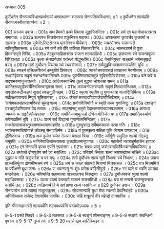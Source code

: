 अध्यायः 005

दुर्योधनेन सैनापत्यविधानप्रार्थनायां अश्वत्थाम्ना शल्यस्य सेनापतित्वविधानम् ॥  1 ॥ दुर्योधनेन शल्यंप्रति सैनापत्यस्वीकारप्रार्थना ॥  2 ॥

001	सञ्जय उवाच ।
001a	अथ हैमवते प्रस्थे स्थित्वा युद्धाभिनन्दिनः ।
001c	सर्व एव महायोधास्तत्रतत्र समागताः ॥
002a	शल्यश्च चित्रसेनश्च शकुनिश्च महारथः।
002c	अश्वत्थामा कृपश्चैव कृतवर्मा च सात्वतः ॥
003a	सुषेणोऽरिष्टसेनश्च धृतसेनश्च वीर्यवान् ।
003c	जयत्सेनश्च राजानस्ते रात्रिमुषितास्ततः ॥
004a	रणे कर्णे हते वीरे त्रासिता जितकाशिभिः ।
004c	नालभञ्शर्म ते पुत्रा हिमवन्तमृते गिरिम् ॥
005a	तेऽब्रुवन्सहितास्तत्र राजानं शल्यसन्निधौ ।
005c	कृतयत्ना रणे राजन्संपूज्य विधिवत्तदा ॥
006a	कृत्वा सेनाप्रणेतारं परांस्त्वं योद्धुमर्हसि।
006c	येनाभिगुप्ताः सङ्ग्रामे जयेमासुहृदो वयम् ॥
007a	ततो दुर्योधनः स्थित्वा रथे रथवरोत्तमम् ।
007c	सर्वयुद्धविभावज्ञमन्तकप्रतिमं युधि ॥
008a	स्वङ्गं प्रच्छिन्नशिरसं कम्बुग्रीवं प्रियंवदम् ।
008c	व्याकोचपद्मपत्राक्षं व्याघ्रास्यं मेरुगौरवम् ॥
009a	स्थाणोर्वृषस्य सदृशं स्कन्धनेत्रगतिस्वरैः 
009c	पुष्टश्लिष्टायतभुजं सुविस्तीर्णवरोरसम् ॥
010a	बले जवे च सदृशमरुणानुजवातयोः ।
010c	आदित्यस्यार्चिषा तुल्यं बुद्ध्या चोशनसा समम् ॥
011a	कान्तिरूपमुखैश्वर्यैस्त्रिभिश्चन्द्रमसा समम् ।
011c	काञ्चनोपलसंघातैः सदृशं श्लिष्टसन्धिकम् ॥
012a	सवृत्तोरुकटीजङ्घं सुपादं स्वङ्गुलीनखम् ।
012c	स्मृत्वा स्मृत्वैव तु गुणान्धात्रा यत्नाद्विनिर्मितम् ॥
013a	सर्वलक्षणसम्पन्नं निपुणं श्रुतिसागरम् ।
013c	जेतारं तरसाऽरीणामजेयमरिभिर्बलात् ॥
014a	'प्रयोगबलसंहारप्रायश्चित्तं सुमङ्गलम् ।
014c	प्रयोगविनियोगौ च स्मृतिं यस्य गुणान्विदुः'॥
015a	दशाङ्गं यश्चतुर्पादमिष्वस्त्रं वेद तत्वतः ।
015c	साङ्गांस्तु चतुरो वेदान्सम्यगाख्यानपञ्चमान् ॥
016a	आराध्य त्र्यम्बकं यत्नाद्व्रतैरुग्रैर्महातपाः ।
016c	अयोनिजायामुत्पन्नो द्रोणेनायोनिजेन यः ॥
017a	तमप्रतिमकर्माणं रूपेणाप्रतिमं भुवि ।
017c	पारगं सर्व विद्यानां गुणार्णवमनिन्दितम् ।
017e	तमभ्येत्यात्मजस्तुभ्यमश्वत्थामानमब्रवीत् ॥
018a	गुरुपुत्राद्य सर्वेषामस्माकं परमा गतिः ।
018c	भवांस्तस्मान्नियोगात्ते कोऽस्तु सेनापतिर्मम ।
018a	यं पुरस्कृत्य सहिता युधि जेष्याम पाण्डवान् ॥
019	द्रौणिरुवाच ।
019a	अयं कुलेन रूपेण तेजसा यशसा श्रिया ।
019c	सर्वैर्गुणैः समुदितः शल्यो नोऽस्तु चमूपतिः ॥
020a	भागिनेयान्निजांस्त्यक्त्वा कृतज्ञोऽस्मानुपागतः ।
020c	महासेनो महाबाहुर्महासेन इवापरः ॥
021a	एनं सेनापतिं कृत्वा नृपतिं नृपसत्तम ।
021c	शक्यः प्राप्तुं जयोऽस्माभिर्देवैःस्कन्दमिवाजितम् ॥
022a	तथोक्ते द्रोणपुत्रेण सर्व एव नराधिपाः ।
022c	परिवार्य स्थिताः शल्यं जयशब्दांश्च चक्रिरे ॥
023ac	युद्धाय च मतिं चक्रुरावेशं च परं ययुः ॥
024a	ततो दुर्योधनः शल्यं भूमौ स्थित्वा रथे स्थितम् ।
024c	उवाच प्राञ्जलिर्भूत्वा द्रोणभीष्मसमं रणे ॥
025a	अयं स कालः संप्राप्तो मित्राणां मित्रवत्सल ।
025c	यत्र मित्रममित्रं वा परीक्षन्ते बुधा जनाः ॥
026a	स भवानस्तु नः शूरः प्रणेता वाहिनीमुखे ।
026c	रणं याते च भवति पाण्डवा मन्दचेतसः ।
026e	भविष्यन्ति सहामात्याः पाञ्चालाश्च निरुद्यमाः ॥
027a	दुर्योधनवचः श्रुत्वा शल्यो मद्राधिपस्तदा ।
027c	उवाच वाक्यं वाक्यज्ञो राजानं राजसन्निधौ ॥
028a	यत्र मां मन्यसे राजन्कुरुराज करोमि तत् ।
028c	त्वत्प्रियार्थं हि मे सर्वं प्राणा राज्यं धनानि च ॥
029	दुर्योधन उवाच ।
029a	सैनापत्येन वरये त्वामहं मातुलातुलम् ।
029c	सोऽस्मान्पाहि युधां श्रेष्ठ स्कन्दो देवानिवाहवे ॥
030a	अभिषिच्यस्व राजेन्द्र देवानामिव पावकिः ।
030c	जहि शत्रून्रणे वीर महेन्द्रो दानवानिव ॥

इति श्रीमन्महाभारते शल्यपर्वणि शल्यवधपर्वणि पञ्चमोऽध्यायः ॥ 5 ॥

9-5-1 प्रस्थे शिखरे ॥ 9-5-3 ततस्तत्र ॥ 9-5-8 स्वङ्गं शोभनाङ्गम् ॥ 9-5-9 स्थाणोः संबन्धिनो वृषस्य ॥ 9-5-17 तुभ्यं तव ॥ 9-5-20 महासेनइव कार्तिकेयइव  ॥
